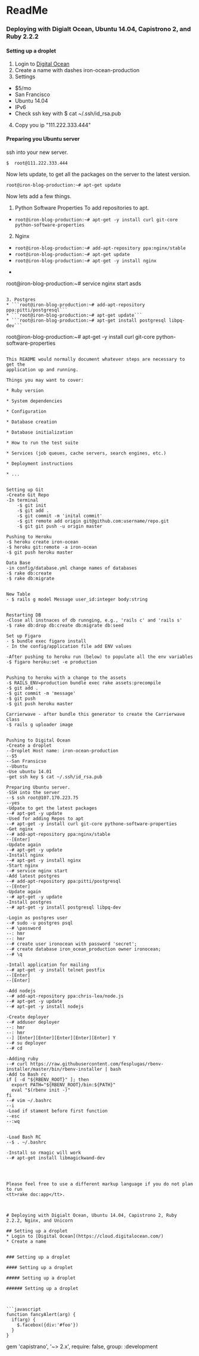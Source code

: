 # ReadMe
### Deploying with Digialt Ocean, Ubuntu 14.04, Capistrono 2, and Ruby 2.2.2

#### Setting up a droplet
1. Login to [Digital Ocean](https://cloud.digitalocean.com/)
2. Create a name with dashes iron-ocean-production
3. Settings
  * $5/mo
  * San Francisco
  * Ubuntu 14.04
  * IPv6
  * Check ssh key with $ cat ~/.ssh/id_rsa.pub
4. Copy you ip "111.222.333.444"

#### Preparing you Ubuntu server
ssh into your new server.
```
$  root@111.222.333.444
```
Now lets update, to get all the packages on the server to the latest version.
```
root@iron-blog-production:~# apt-get update
```
Now lets add a few things.

1. Python Software Properties To add repositories to apt.
  * ```root@iron-blog-production:~# apt-get -y install curl git-core python-software-properties```

2. Nginx
  * ```root@iron-blog-production:~# add-apt-repository ppa:nginx/stable```
  * ```root@iron-blog-production:~# apt-get update```
  * ```root@iron-blog-production:~# apt-get -y install nginx```
  * ```
  root@iron-blog-production:~# service nginx start
  asds
  ```

3. Postgres
  * ```root@iron-blog-production:~# add-apt-repository ppa:pitti/postgresql```
  * ```root@iron-blog-production:~# apt-get update```
  * ```root@iron-blog-production:~# apt-get install postgresql libpq-dev```

```
root@iron-blog-production:~# apt-get -y install curl git-core python-software-properties
```

This README would normally document whatever steps are necessary to get the
application up and running.

Things you may want to cover:

* Ruby version

* System dependencies

* Configuration

* Database creation

* Database initialization

* How to run the test suite

* Services (job queues, cache servers, search engines, etc.)

* Deployment instructions

* ...


Setting up Git
-Create Git Repo
-In terminal
    -$ git init
    -$ git add .
    -$ git commit -m 'inital commit'
    -$ git remote add origin git@github.com:username/repo.git
    -$ git git push -u origin master

Pushing to Heroku
-$ heroku create iron-ocean
-$ heroku git:remote -a iron-ocean
-$ git push heroku master

Data Base
-in config/database.yml change names of databases
-$ rake db:create
-$ rake db:migrate


New Table
- $ rails g model Message user_id:integer body:string


Restarting DB
-Close all instnaces of db runnging, e.g., 'rails c' and 'rails s'
-$ rake db:drop db:create db:migrate db:seed

Set up Figaro
- $ bundle exec figaro install
- In the config/application file add ENV values

-After pushing to heroku run (below) to populate all the env variables
-$ figaro heroku:set -e production


Pushing to heroku with a change to the assets
-$ RAILS_ENV=production bundle exec rake assets:precompile
-$ git add .
-$ git commit -m 'message'
-$ git push
-$ git push heroku master

Carrierwave - after bundle this generator to create the Carrierwave class
-$ rails g uploader image


Pushing to Digital Ocean
-Create a droplet
--Droplet Host name: iron-ocean-production
--$5
--San Fransicso
--Ubuntu
-Use ubuntu 14.01
-get ssh key $ cat ~/.ssh/id_rsa.pub

Preparing Ubuntu server.
-SSH into the server
--$ ssh root@107.170.223.75
--yes
-Udpate to get the latest packages
--# apt-get -y update
-Used for adding Repos to apt
--# apt-get -y install curl git-core pythone-software-properties
-Get nginx
--# add-apt-repository ppa:nginx/stable
--[Enter]
-Update again
--# apt-get -y update
-Install nginx
--# apt-get -y install nginx
-Start nginx
--# service nginx start
-Add latest postgres
--# add-apt-repository ppa:pitti/postgresql
--[Enter]
-Update again
--# apt-get -y update
-Install postgres
--# apt-get -y install postgresql libpq-dev

-Login as postgres user
--# sudo -u postgres psql
--# \password
--: hmr
--: hmr
--# create user ironocean with password 'secret';
--# create database iron_ocean_production owner ironocean;
--# \q

-Intall application for mailing
--# apt-get -y install telnet postfix
--[Enter]
--[Enter]

-Add nodejs
--# add-apt-repository ppa:chris-lea/node.js
--# apt-get -y update
--# apt-get -y install nodejs

-Create deployer
--# adduser deployer
--: hmr
--: hmr
--] [Enter][Enter][Enter][Enter][Enter] Y
--# su deployer
--# cd

-Adding ruby
--# curl https://raw.githubusercontent.com/fesplugas/rbenv-installer/master/bin/rbenv-installer | bash
-Add to Bash rc
if [ -d "${RBENV_ROOT}" ]; then
  export PATH="${RBENV_ROOT}/bin:${PATH}"
  eval "$(rbenv init -)"
fi
--# vim ~/.bashrc
--i
-Load if stament before first function
--esc
--:wq


-Load Bash RC
--$ . ~/.bashrc

-Install so rmagic will work
--# apt-get install libmagickwand-dev




Please feel free to use a different markup language if you do not plan to run
<tt>rake doc:app</tt>.



# Deploying with Digialt Ocean, Ubuntu 14.04, Capistrono 2, Ruby 2.2.2, Nginx, and Unicorn

## Setting up a droplet
* Login to [Digital Ocean](https://cloud.digitalocean.com/)
* Create a name


### Setting up a droplet

#### Setting up a droplet

##### Setting up a droplet

###### Setting up a droplet



```javascript
function fancyAlert(arg) {
  if(arg) {
    $.facebox({div:'#foo'})
  }
}
```

gem 'capistrano', '~> 2.x', require: false, group: :development
